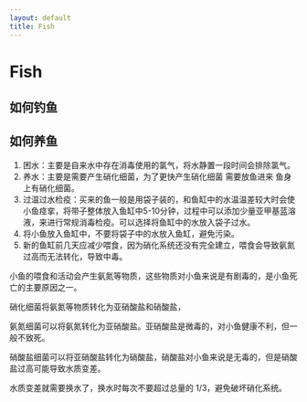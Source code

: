 ```yaml
---
layout: default
title: Fish
---
```


# Fish

## 如何钓鱼

## 如何养鱼

1. 困水：主要是自来水中存在消毒使用的氯气，将水静置一段时间会排除氯气。
2. 养水：主要是需要产生硝化细菌，为了更快产生硝化细菌 需要放鱼进来 鱼身上有硝化细菌。
3. 过温过水检疫：买来的鱼一般是用袋子装的，和鱼缸中的水温温差较大时会使小鱼痉挛，将带子整体放入鱼缸中5-10分钟，过程中可以添加少量亚甲基蓝溶液，来进行常规消毒检疫。可以选择将鱼缸中的水放入袋子过水。
4. 将小鱼放入鱼缸中，不要将袋子中的水放入鱼缸，避免污染。
5. 新的鱼缸前几天应减少喂食，因为硝化系统还没有完全建立，喂食会导致氨氮过高而无法转化，导致中毒。

小鱼的喂食和活动会产生氨氮等物质，这些物质对小鱼来说是有剧毒的，是小鱼死亡的主要原因之一。

硝化细菌将氨氮等物质转化为亚硝酸盐和硝酸盐，

氨氮细菌可以将氨氮转化为亚硝酸盐。亚硝酸盐是微毒的，对小鱼健康不利，但一般不致死。

硝酸盐细菌可以将亚硝酸盐转化为硝酸盐，硝酸盐对小鱼来说是无毒的，但是硝酸盐过高可能导致水质变差。

水质变差就需要换水了，换水时每次不要超过总量的 1/3，避免破坏硝化系统。